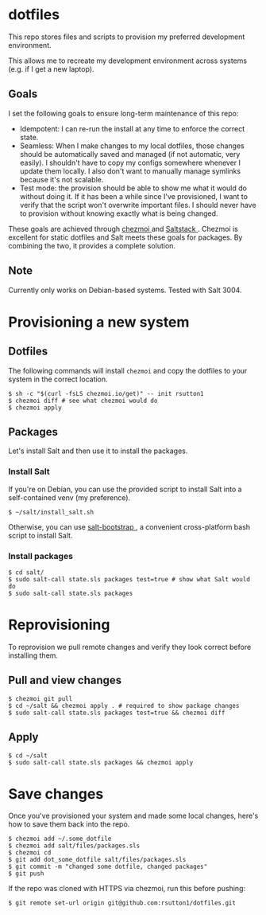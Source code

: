 # dotfiles

This repo stores files and scripts to provision my preferred development
environment.

This allows me to recreate my development environment across systems (e.g. if I
get a new laptop).

## Goals

I set the following goals to ensure long-term maintenance of this repo:

  - Idempotent: I can re-run the install at any time to enforce the correct
    state.
  - Seamless: When I make changes to my local dotfiles, those changes should be
    automatically saved and managed (if not automatic, very easily). I
    shouldn't have to copy my configs somewhere whenever I update them locally.
    I also don't want to manually manage symlinks because it's not scalable.
  - Test mode: the provision should be able to show me what it would do without
    doing it. If it has been a while since I've provisioned, I want to verify
    that the script won't overwrite important files. I should never have to
    provision without knowing exactly what is being changed.

These goals are achieved through [ chezmoi ](https://www.chezmoi.io/) and [
Saltstack ](https://saltproject.io/). Chezmoi is excellent for static dotfiles
and Salt meets these goals for packages. By combining the two, it provides a
complete solution.

## Note

Currently only works on Debian-based systems. Tested with Salt 3004.

# Provisioning a new system

## Dotfiles

The following commands will install `chezmoi` and copy the dotfiles to your
system in the correct location.

```
$ sh -c "$(curl -fsLS chezmoi.io/get)" -- init rsutton1
$ chezmoi diff # see what chezmoi would do
$ chezmoi apply
```

## Packages

Let's install Salt and then use it to install the packages.

### Install Salt

If you're on Debian, you can use the provided script to install Salt into a
self-contained venv (my preference).

```
$ ~/salt/install_salt.sh
```

Otherwise, you can use [ salt-bootstrap
](https://github.com/saltstack/salt-bootstrap#install-using-curl), a convenient
cross-platform bash script to install Salt.

### Install packages

```
$ cd salt/
$ sudo salt-call state.sls packages test=true # show what Salt would do
$ sudo salt-call state.sls packages
```

# Reprovisioning

To reprovision we pull remote changes and verify they look correct before
installing them.

## Pull and view changes

```
$ chezmoi git pull
$ cd ~/salt && chezmoi apply . # required to show package changes
$ sudo salt-call state.sls packages test=true && chezmoi diff
```

## Apply

```
$ cd ~/salt
$ sudo salt-call state.sls packages && chezmoi apply
```

# Save changes

Once you've provisioned your system and made some local changes, here's how to
save them back into the repo.

```
$ chezmoi add ~/.some_dotfile
$ chezmoi add salt/files/packages.sls
$ chezmoi cd
$ git add dot_some_dotfile salt/files/packages.sls
$ git commit -m "changed some dotfile, changed packages"
$ git push
```

If the repo was cloned with HTTPS via chezmoi, run this before pushing:

```
$ git remote set-url origin git@github.com:rsutton1/dotfiles.git
```
